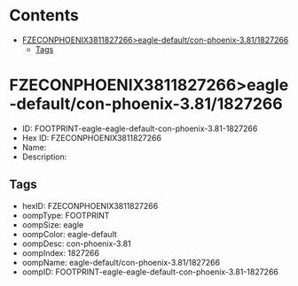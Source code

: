 



Contents
========

* [FZECONPHOENIX3811827266>eagle-default/con-phoenix-3.81/1827266](#fzeconphoenix3811827266eagle-defaultcon-phoenix-3811827266)
	* [Tags](#tags)

# FZECONPHOENIX3811827266>eagle-default/con-phoenix-3.81/1827266

- ID: FOOTPRINT-eagle-eagle-default-con-phoenix-3.81-1827266
- Hex ID: FZECONPHOENIX3811827266
- Name: 
- Description: 

## Tags

- hexID: FZECONPHOENIX3811827266
- oompType: FOOTPRINT
- oompSize: eagle
- oompColor: eagle-default
- oompDesc: con-phoenix-3.81
- oompIndex: 1827266
- oompName: eagle-default/con-phoenix-3.81/1827266
- oompID: FOOTPRINT-eagle-eagle-default-con-phoenix-3.81-1827266
